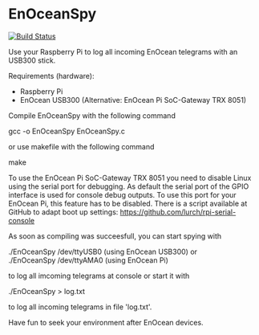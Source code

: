 EnOceanSpy
==========
[![Build Status](https://travis-ci.org/hfunke/EnOceanSpy.png?branch=master)](https://travis-ci.org/hfunke/EnOceanSpy)

Use your Raspberry Pi to log all incoming EnOcean telegrams with an USB300 stick.

Requirements (hardware):
* Raspberry Pi
* EnOcean USB300 (Alternative: EnOcean Pi SoC-Gateway TRX 8051)


Compile EnOceanSpy with the following command

gcc -o EnOceanSpy EnOceanSpy.c

or use makefile with the following command

make

To use the EnOcean Pi SoC-Gateway TRX 8051 you need to disable Linux using the serial port for debugging. As default the serial port of the GPIO interface is used for console debug outputs. To use this port for your EnOcean Pi, this feature has to be disabled. There is a script available at GitHub to adapt boot up settings:
https://github.com/lurch/rpi-serial-console 


As soon as compiling was succeesfull, you can start spying with

./EnOceanSpy /dev/ttyUSB0    (using EnOcean USB300)
or     
./EnOceanSpy /dev/ttyAMA0    (using EnOcean Pi)

to log all imcoming telegrams at console or start it with

./EnOceanSpy <portname> > log.txt

to log all incoming telegrams in file 'log.txt'.


Have fun to seek your environment after EnOcean devices.
